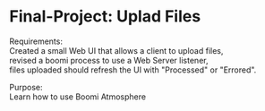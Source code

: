 # Final-Project: Uplad Files

Requirements: </br>
Created a small Web UI that allows a client to upload files, </br>
revised a boomi process to use a Web Server listener, </br>
files uploaded should refresh the UI with "Processed" or "Errored". </br>

Purpose: </br>
Learn how to use Boomi Atmosphere
